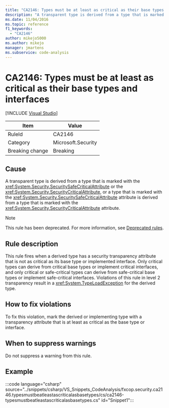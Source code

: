 ```yaml
---
title: "CA2146: Types must be at least as critical as their base types and interfaces"
description: "A transparent type is derived from a type that is marked with the SecuritySafeCritical attribute or the SecurityCritical attribute, or a type that is marked with the SecuritySafeCritical attribute is derived from a type that is marked with the SecurityCritical attribute."
ms.date: 11/04/2016
ms.topic: reference
f1_keywords:
  - "CA2146"
author: mikejo5000
ms.author: mikejo
manager: jmartens
ms.subservice: code-analysis
---
```

# CA2146: Types must be at least as critical as their base types and interfaces

 [!INCLUDE [Visual Studio](~/includes/applies-to-version/vs-windows-only.md)]

|Item|Value|
|-|-|
|RuleId|CA2146|
|Category|Microsoft.Security|
|Breaking change|Breaking|

## Cause
A transparent type is derived from a type that is marked with the <xref:System.Security.SecuritySafeCriticalAttribute> or the <xref:System.Security.SecurityCriticalAttribute>, or a type that is marked with the <xref:System.Security.SecuritySafeCriticalAttribute> attribute is derived from a type that is marked with the <xref:System.Security.SecurityCriticalAttribute> attribute.

> [!NOTE]
> This rule has been deprecated. For more information, see [Deprecated rules](fxcop-unported-deprecated-rules.md).

## Rule description
This rule fires when a derived type has a security transparency attribute that is not as critical as its base type or implemented interface. Only critical types can derive from critical base types or implement critical interfaces, and only critical or safe-critical types can derive from safe-critical base types or implement safe-critical interfaces. Violations of this rule in level 2 transparency result in a <xref:System.TypeLoadException> for the derived type.

## How to fix violations
To fix this violation, mark the derived or implementing type with a transparency attribute that is at least as critical as the base type or interface.

## When to suppress warnings
Do not suppress a warning from this rule.

## Example
:::code language="csharp" source="../snippets/csharp/VS_Snippets_CodeAnalysis/fxcop.security.ca2146.typesmustbeatleastascriticalasbasetypes/cs/ca2146-typesmustbeatleastascriticalasbasetypes.cs" id="Snippet1":::
